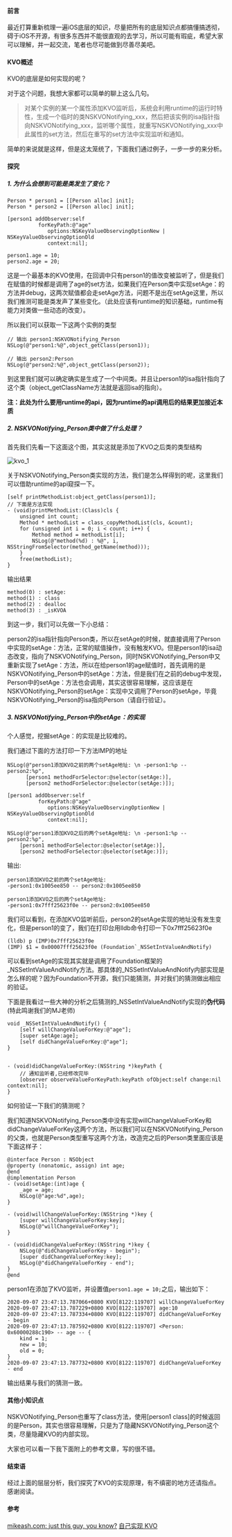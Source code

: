 
#### 前言

最近打算重新梳理一遍iOS底层的知识，尽量把所有的底层知识点都搞懂搞透彻，碍于iOS不开源，有很多东西并不能很直观的去学习，所以可能有瑕疵，希望大家可以理解，并一起交流，笔者也尽可能做到尽善尽美吧。

#### KVO概述

KVO的底层是如何实现的呢？

对于这个问题，我想大家都可以简单的聊上这么几句。

> 对某个实例的某一个属性添加KVO监听后，系统会利用runtime的运行时特性，生成一个临时的类NSKVONotifying_xxx，然后把该实例的isa指针指向NSKVONotifying_xxx，监听哪个属性，就重写NSKVONotifying_xxx中此属性的set方法，然后在重写的set方法中实现监听和通知。

简单的来说就是这样，但是这太笼统了，下面我们通过例子，一步一步的来分析。

#### 探究

##### 1. 为什么会想到可能是类发生了变化？

```objc
Person * person1 = [[Person alloc] init];
Person * person2 = [[Person alloc] init];
    
[person1 addObserver:self
          forKeyPath:@"age"
             options:NSKeyValueObservingOptionNew | NSKeyValueObservingOptionOld
             context:nil];
    
person1.age = 10;
person2.age = 20;
```

这是一个最基本的KVO使用，在回调中只有person1的值改变被监听了，但是我们在赋值的时候都是调用了age的set方法，如果我们在Person类中实现setAge：的方法并debug，这两次赋值都会走setAge方法，问题不是出在setAge这里，所以我们推测可能是类发声了某些变化。（此处应该有runtime的知识基础，runtime有能力对类做一些动态的改变）。
    
所以我们可以获取一下这两个实例的类型
    
```objc
// 输出 person1:NSKVONotifying_Person
NSLog(@"person1:%@",object_getClass(person1));
    
// 输出 person2:Person
NSLog(@"person2:%@",object_getClass(person2));
```


到这里我们就可以确定确实是生成了一个中间类。并且让person1的isa指针指向了这个类（object_getClassName方法就是返回isa的指向）。
    
**注：此处为什么要用runtime的api，因为runtime的api调用后的结果更加接近本质**


##### 2. NSKVONotifying_Person类中做了什么处理？

首先我们先看一下这面这个图，其实这就是添加了KVO之后类的类型结构
    
![kvo_1](img/kvo_1.jpg)

关于NSKVONotifying_Person类实现的方法，我们是怎么样得到的呢，这里我们可以借助runtime的api窥探一下。
    
```objc
[self printMethodList:object_getClass(person1)];
// 下面是方法实现
- (void)printMethodList:(Class)cls {
    unsigned int count;
    Method * methodList = class_copyMethodList(cls, &count);
    for (unsigned int i = 0; i < count; i++) {
        Method method = methodList[i];
        NSLog(@"method(%d) : %@", i, NSStringFromSelector(method_getName(method)));
    }
    free(methodList);
}
```
    
输出结果
    
```objc
method(0) : setAge:
method(1) : class
method(2) : dealloc
method(3) : _isKVOA
```

到这一步，我们可以先做一下小总结：
    
person2的isa指针指向Person类，所以在setAge的时候，就直接调用了Person中实现的setAge：方法，正常的赋值操作，没有触发KVO。但是person1的isa动态改变，指向了NSKVONotifying_Person，同时NSKVONotifying_Person中又重新实现了setAge：方法，所以在给person1的age赋值时，首先调用的是NSKVONotifying_Person中的setAge：方法，但是我们在之前的debug中发现，Person中的setAge：方法也会调用，其实这很容易理解，这应该是在NSKVONotifying_Person的setAge：实现中又调用了Person的setAge，毕竟NSKVONotifying_Person的isa指向Person（请自行验证）。

##### 3. NSKVONotifying_Person中的setAge：的实现
    
个人感觉，挖掘setAge：的实现是比较难的。

我们通过下面的方法打印一下方法IMP的地址
    
```objc
NSLog(@"person1添加KVO之前的两个setAge地址: \n -person1:%p -- person2:%p",
      [person1 methodForSelector:@selector(setAge:)],
      [person2 methodForSelector:@selector(setAge:)]);
    
[person1 addObserver:self
          forKeyPath:@"age"
             options:NSKeyValueObservingOptionNew | NSKeyValueObservingOptionOld
             context:nil];
    
NSLog(@"person1添加KVO之后的两个setAge地址: \n -person1:%p -- person2:%p",
    [person1 methodForSelector:@selector(setAge:)],
    [person2 methodForSelector:@selector(setAge:)]);
```

输出:
    
```objc
person1添加KVO之前的两个setAge地址: 
-person1:0x1005ee850 -- person2:0x1005ee850
 
person1添加KVO之后的两个setAge地址: 
-person1:0x7fff25623f0e -- person2:0x1005ee850
```

我们可以看到，在添加KVO监听前后，person2的setAge实现的地址没有发生变化，但是person1的变了，我们在打印台用lldb命令打印一下0x7fff25623f0e

```objc
(lldb) p (IMP)0x7fff25623f0e
(IMP) $1 = 0x00007fff25623f0e (Foundation`_NSSetIntValueAndNotify)
```

可以看到setAge的实现其实就是调用了Foundation框架的_NSSetIntValueAndNotify方法。那具体的_NSSetIntValueAndNotify内部实现是怎么样的呢？因为Foundation不开源，我们只能猜测，并对我们的猜测做出相应的验证。
    
下面是我看过一些大神的分析之后猜测的_NSSetIntValueAndNotify实现的**伪代码**(特此鸣谢我们的MJ老师)
    
```objc
void _NSSetIntValueAndNotify() {
    [self willChangeValueForKey:@"age"];
    [super setAge:age];
    [self didChangeValueForKey:@"age"];
}


- (void)didChangeValueForKey:(NSString *)keyPath {
    // 通知监听者,已经修改完毕
    [observer observeValueForKeyPath:keyPath ofObject:self change:nil context:nil];
} 
```
    
如何验证一下我们的猜测呢？
    
我们知道NSKVONotifying_Person类中没有实现willChangeValueForKey和didChangeValueForKey这两个方法，所以我们可以在NSKVONotifying_Person的父类，也就是Person类型重写这两个方法，改造完之后的Person类里面应该是下面这样子：
    
```objc  
@interface Person : NSObject
@property (nonatomic, assign) int age;
@end
@implementation Person
- (void)setAge:(int)age {
    _age = age;
    NSLog(@"age:%d",age);
}
    
- (void)willChangeValueForKey:(NSString *)key {
    [super willChangeValueForKey:key];
    NSLog(@"willChangeValueForKey");
}
    
- (void)didChangeValueForKey:(NSString *)key {
    NSLog(@"didChangeValueForKey - begin");
    [super didChangeValueForKey:key];
    NSLog(@"didChangeValueForKey - end");
}
@end  
```
    
person1在添加了KVO监听，并设置值`person1.age = 10;`之后，输出如下：
    
```objc
2020-09-07 23:47:13.787066+0800 KVO[8122:119707] willChangeValueForKey
2020-09-07 23:47:13.787229+0800 KVO[8122:119707] age:10
2020-09-07 23:47:13.787334+0800 KVO[8122:119707] didChangeValueForKey - begin
2020-09-07 23:47:13.787592+0800 KVO[8122:119707] <Person: 0x60000288c190> -- age -- {
    kind = 1;
    new = 10;
    old = 0;
}
2020-09-07 23:47:13.787732+0800 KVO[8122:119707] didChangeValueForKey - end
```

输出结果与我们的猜测一致。
    
#### 其他小知识点
    
NSKVONotifying_Person也重写了class方法，使用[person1 class]的时候返回的是Person，其实也很容易理解，只是为了隐藏NSKVONotifying_Person这个类，尽量隐藏KVO的内部实现。
    
大家也可以看一下我下面附上的参考文章，写的很不错。
    
#### 结束语
    
经过上面的层层分析，我们探究了KVO的实现原理，有不缜密的地方还请指点。
感谢阅读。

#### 参考
[mikeash.com: just this guy, you know?](https://www.mikeash.com/pyblog/friday-qa-2009-01-23.html)
[自己实现 KVO](https://tech.glowing.com/cn/implement-kvo/)

